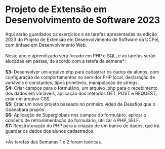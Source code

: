 # Projeto de Extensão em Desenvolvimento de Software 2023

Aqui serão guardados os exercícios e as tarefas apresentadas na edição 2023 do Projeto de Extensão em Desenvolvimento de Software da UCPel, com ênfase em Desenvolvimento Web.<br>
<br>
Neste ano o aprendizado será focado em PHP e SQL, e as tarefas serão alocadas em pastas, de acordo com a tarefa da semana*:<br>
<br>
<b>S3:</b> Desenvolver um arquivo php para cadastrar os dados de alunos, com configuração de comportamentos no servidor PHP local, declaração de variáveis e constantes, tipos primitivos, manipulação de strings.<br>
<b>S4:</b> Criar campos para o formulário, um arquivo .php para o recebimento dos dados em variáveis, aplicação dos métodos GET, POST e REQUEST, criar um arquivo CSS.<br>
<b>S5:</b> Criar um novo projeto baseado no primeiro vídeo de Desafios que o Guanabara propôs.<br>
<b>S6:</b> Aplicação de Superglobais nos campos do formulário, aplicar o conceito de retroalimentação do formulário, utilizar o PHP_SELF.<br>
<b>S7:</b> Reestruturação do PHP para a criação de um banco de dados, que irá guardar os dados dos alunos cadastrados.<br>
<br>
*As tarefas das Semanas 1 e 2 foram teóricas.<br>
